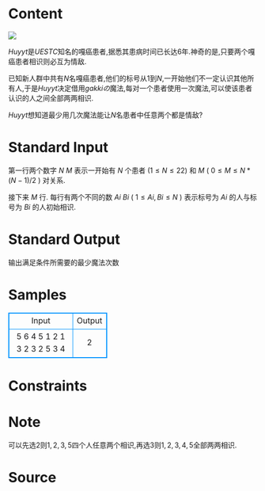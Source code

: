 
# Content

![](/source/lutece/ga-yan-huan-zhe/img/aHR0cDovL3d4Mi5zaW5haW1nLmNuL2xhcmdlLzAwNmtudXdQZ3kxZnJkY3kwenowY2czMDk1MDduZTgxLmdpZj9pZD0wP2lkPTA=.gif)

$Huyyt$是$UESTC$知名的嘎癌患者,据悉其患病时间已长达$6$年.神奇的是,只要两个嘎癌患者相识则必互为情敌.

已知新人群中共有$N$名嘎癌患者,他们的标号从$1$到$N$,一开始他们不一定认识其他所有人,于是$Huyyt$决定借用$gakkiの$魔法,每对一个患者使用一次魔法,可以使该患者认识的人之间全部两两相识.

$Huyyt$想知道最少用几次魔法能让$N$名患者中任意两个都是情敌?

# Standard Input

第一行两个数字 $N$ $M$ 表示一开始有 $N$ 个患者 ($1 \le N \le 22$) 和 $M$  ( $0 \le M \le N*(N-1)/2$ ) 对关系.

接下来 $M$ 行.
每行有两个不同的数 $Ai$ $Bi$ ( $1 \le Ai,Bi \le N$ ) 表示标号为 $Ai$ 的人与标号为 $Bi$ 的人初始相识.

# Standard Output

输出满足条件所需要的最少魔法次数

# Samples

<style>
        table,table tr th, table tr td { border:1px solid #0094ff; }
        table { width: 200px; min-height: 25px; line-height: 25px; text-align: center; border-collapse: collapse;}   
    </style>
<table>
	<tr>
		<td>Input</td>
		<td>Output</td>
	</tr>
<tr><td>5 6
4 5
1 2
1 3
2 3
2 5
3 4</td><td>2</td></tr></table>


# Constraints



# Note

可以先选$2$则$1,2,3,5$四个人任意两个相识,再选$3$则$1,2,3,4,5$全部两两相识.

# Source


